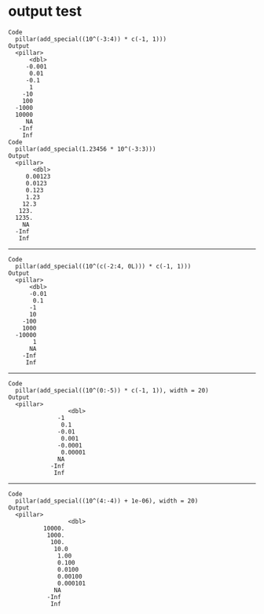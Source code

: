 # output test

    Code
      pillar(add_special((10^(-3:4)) * c(-1, 1)))
    Output
      <pillar>
          <dbl>
         -0.001
          0.01 
         -0.1  
          1    
        -10    
        100    
      -1000    
      10000    
         NA    
       -Inf    
        Inf    
    Code
      pillar(add_special(1.23456 * 10^(-3:3)))
    Output
      <pillar>
           <dbl>
         0.00123
         0.0123 
         0.123  
         1.23   
        12.3    
       123.     
      1235.     
        NA      
      -Inf      
       Inf      

---

    Code
      pillar(add_special((10^(c(-2:4, 0L))) * c(-1, 1)))
    Output
      <pillar>
          <dbl>
          -0.01
           0.1 
          -1   
          10   
        -100   
        1000   
      -10000   
           1   
          NA   
        -Inf   
         Inf   

---

    Code
      pillar(add_special((10^(0:-5)) * c(-1, 1)), width = 20)
    Output
      <pillar>
                     <dbl>
                  -1      
                   0.1    
                  -0.01   
                   0.001  
                  -0.0001 
                   0.00001
                  NA      
                -Inf      
                 Inf      

---

    Code
      pillar(add_special((10^(4:-4)) + 1e-06), width = 20)
    Output
      <pillar>
                     <dbl>
              10000.      
               1000.      
                100.      
                 10.0     
                  1.00    
                  0.100   
                  0.0100  
                  0.00100 
                  0.000101
                 NA       
               -Inf       
                Inf       

